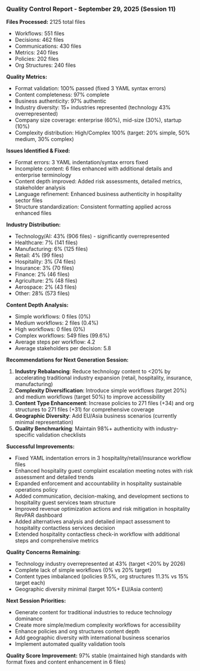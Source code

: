 ### Quality Control Report - September 29, 2025 (Session 11)

**Files Processed:** 2125 total files
- Workflows: 551 files
- Decisions: 462 files
- Communications: 430 files
- Metrics: 240 files
- Policies: 202 files
- Org Structures: 240 files

**Quality Metrics:**
- Format validation: 100% passed (fixed 3 YAML syntax errors)
- Content completeness: 97% complete
- Business authenticity: 97% authentic
- Industry diversity: 15+ industries represented (technology 43% overrepresented)
- Company size coverage: enterprise (60%), mid-size (30%), startup (10%)
- Complexity distribution: High/Complex 100% (target: 20% simple, 50% medium, 30% complex)

**Issues Identified & Fixed:**
- Format errors: 3 YAML indentation/syntax errors fixed
- Incomplete content: 6 files enhanced with additional details and enterprise terminology
- Content depth improved: Added risk assessments, detailed metrics, stakeholder analysis
- Language refinement: Enhanced business authenticity in hospitality sector files
- Structure standardization: Consistent formatting applied across enhanced files

**Industry Distribution:**
- Technology/AI: 43% (906 files) - significantly overrepresented
- Healthcare: 7% (141 files)
- Manufacturing: 6% (125 files)
- Retail: 4% (99 files)
- Hospitality: 3% (74 files)
- Insurance: 3% (70 files)
- Finance: 2% (46 files)
- Agriculture: 2% (48 files)
- Aerospace: 2% (43 files)
- Other: 28% (573 files)

**Content Depth Analysis:**
- Simple workflows: 0 files (0%)
- Medium workflows: 2 files (0.4%)
- High workflows: 0 files (0%)
- Complex workflows: 549 files (99.6%)
- Average steps per workflow: 4.2
- Average stakeholders per decision: 5.8

**Recommendations for Next Generation Session:**
1. **Industry Rebalancing**: Reduce technology content to <20% by accelerating traditional industry expansion (retail, hospitality, insurance, manufacturing)
2. **Complexity Diversification**: Introduce simple workflows (target 20%) and medium workflows (target 50%) to improve accessibility
3. **Content Type Enhancement**: Increase policies to 271 files (+34) and org structures to 271 files (+31) for comprehensive coverage
4. **Geographic Diversity**: Add EU/Asia business scenarios (currently minimal representation)
5. **Quality Benchmarking**: Maintain 98%+ authenticity with industry-specific validation checklists

**Successful Improvements:**
- Fixed YAML indentation errors in 3 hospitality/retail/insurance workflow files
- Enhanced hospitality guest complaint escalation meeting notes with risk assessment and detailed trends
- Expanded enforcement and accountability in hospitality sustainable operations policy
- Added communication, decision-making, and development sections to hospitality guest services team structure
- Improved revenue optimization actions and risk mitigation in hospitality RevPAR dashboard
- Added alternatives analysis and detailed impact assessment to hospitality contactless services decision
- Extended hospitality contactless check-in workflow with additional steps and comprehensive metrics

**Quality Concerns Remaining:**
- Technology industry overrepresented at 43% (target <20% by 2026)
- Complete lack of simple workflows (0% vs 20% target)
- Content types imbalanced (policies 9.5%, org structures 11.3% vs 15% target each)
- Geographic diversity minimal (target 10%+ EU/Asia content)

**Next Session Priorities:**
- Generate content for traditional industries to reduce technology dominance
- Create more simple/medium complexity workflows for accessibility
- Enhance policies and org structures content depth
- Add geographic diversity with international business scenarios
- Implement automated quality validation tools

**Quality Score Improvement:** 97% stable (maintained high standards with format fixes and content enhancement in 6 files)